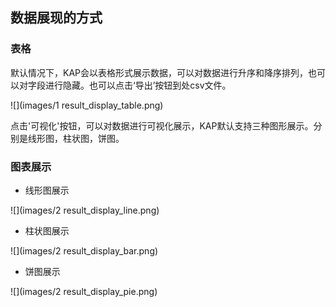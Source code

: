 ## 数据展现的方式

### 表格
默认情况下，KAP会以表格形式展示数据，可以对数据进行升序和降序排列，也可以对字段进行隐藏。也可以点击‘导出’按钮到处csv文件。

![](images/1 result_display_table.png)

点击'可视化'按钮，可以对数据进行可视化展示，KAP默认支持三种图形展示。分别是线形图，柱状图，饼图。
### 图表展示
* 线形图展示

![](images/2 result_display_line.png)

* 柱状图展示 

![](images/2 result_display_bar.png)

* 饼图展示

![](images/2 result_display_pie.png)
